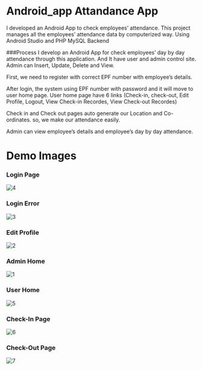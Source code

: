 # Android_app Attandance App
I developed an Android App to check employees’ attendance.
This project manages all the employees’ attendance data by computerized way. 
Using Android Studio and PHP MySQL Backend

###Process
I develop an Android App for check employees’ day by day attendance through this application.
And It have user and admin control site. Admin can Insert, Update, Delete and View.

First, we need to register with correct EPF number with employee’s details.

After login, the system using EPF number with password and it will move to user home page.
User home page have 6 links (Check-in, check-out, Edit Profile, Logout, View Check-in Recordes, View Check-out Recordes)

Check in and Check out pages auto generate our Location and Co-ordinates. so, we make our attendance easily.

Admin can view employee’s details and employee’s day by day attendance.

# Demo Images
### Login Page
![4](https://user-images.githubusercontent.com/53076784/124002293-2ff81580-d9f3-11eb-9495-657fced235b7.PNG)
### Login Error
![3](https://user-images.githubusercontent.com/53076784/124002354-41d9b880-d9f3-11eb-9758-9fc50db4c598.PNG)
### Edit Profile
![2](https://user-images.githubusercontent.com/53076784/124002363-443c1280-d9f3-11eb-8d2e-1f04e779d516.PNG)
### Admin Home
![1](https://user-images.githubusercontent.com/53076784/124002421-5918a600-d9f3-11eb-8c72-506087d78d65.PNG)
### User Home
![5](https://user-images.githubusercontent.com/53076784/124002440-5d44c380-d9f3-11eb-9295-dcf454a5ad59.PNG)
### Check-In Page
![6](https://user-images.githubusercontent.com/53076784/124002451-60d84a80-d9f3-11eb-8c22-dda7c6f7726c.PNG)
### Check-Out Page
![7](https://user-images.githubusercontent.com/53076784/124002462-646bd180-d9f3-11eb-86d1-e198a220ac56.PNG)
